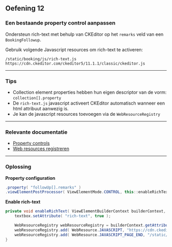 ## Oefening 12

### Een bestaande property control aanpassen

Ondersteun rich-text met behulp van CKEditor op het `remarks` veld van een `BookingFollowup`.  

Gebruik volgende Javascript resources om rich-text te activeren:
   
`/static/booking/js/rich-text.js`    
`https://cdn.ckeditor.com/ckeditor5/11.1.1/classic/ckeditor.js` 

----

### Tips

* Collection element properties hebben hun eigen descriptor van de vorm: `collection[].property`
* De `rich-text.js` javascript activeert CKEditor automatisch wanneer een html attribuut aanwezig is.
* Je kan de javascript resources toevoegen via de `WebResourceRegistry`

----

### Relevante documentatie

* [Property controls](https://across-docs.foreach.be/across-site/production/entity-module/3.2.0/property-controls/index.html)
* [Web resources registreren](https://across-docs.foreach.be/across-site/production/across/2.1.2/across-web/web-views/web-resources.html)

----

### Oplossing

**Property configuration**
```java
.property( "followUp[].remarks" )
.viewElementPostProcessor( ViewElementMode.CONTROL, this::enableRichText )
```

**Enable rich-text**
```java
private void enableRichText( ViewElementBuilderContext builderContext, TextboxFormElement textbox ) {
    textbox.setAttribute( "rich-text", true );

    WebResourceRegistry webResourceRegistry = builderContext.getAttribute( WebResourceRegistry.class );
    webResourceRegistry.add( WebResource.JAVASCRIPT, "https://cdn.ckeditor.com/ckeditor5/11.1.1/classic/ckeditor.js", WebResource.EXTERNAL );
    webResourceRegistry.add( WebResource.JAVASCRIPT_PAGE_END, "/static/booking/js/rich-text.js", WebResource.VIEWS );
}
```

